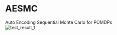# AESMC
Auto Encoding Sequential Monte Carlo for POMDPs\
![test_result_1](https://user-images.githubusercontent.com/71600817/143377553-3e53bff1-02fa-4192-8994-00659314b996.gif)
